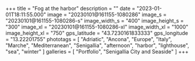 +++
title = "Fog at the harbor"
description = ""
date = "2023-01-01T18:11:55.000"
image = "20230101@161155-1080286"
image_s = "20230101@161155-1080286-s"
image_width_s = "400"
image_height_s = "300"
image_xl = "20230101@161155-1080286-xl"
image_width_xl = "1000"
image_height_xl = "750"
gps_latitude = "43.7230161833333"
gps_longitude = "13.22201755"
phototags = [ "Adriatic", "Ancona", "Europe", "Italy", "Marche", "Mediterranean", "Senigallia", "afternoon", "harbor", "lighthouse", "sea", "winter" ]
galleries = [ "Portfolio", "Senigallia City and Seaside" ]
+++
